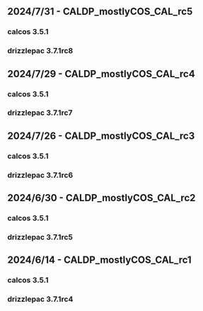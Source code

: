 ## 2024/7/31 - CALDP_mostlyCOS_CAL_rc5
### calcos 3.5.1
### drizzlepac 3.7.1rc8

## 2024/7/29 - CALDP_mostlyCOS_CAL_rc4
### calcos 3.5.1
### drizzlepac 3.7.1rc7

## 2024/7/26 - CALDP_mostlyCOS_CAL_rc3
### calcos 3.5.1
### drizzlepac 3.7.1rc6

## 2024/6/30 - CALDP_mostlyCOS_CAL_rc2
### calcos 3.5.1
### drizzlepac 3.7.1rc5

## 2024/6/14 - CALDP_mostlyCOS_CAL_rc1
### calcos 3.5.1
### drizzlepac 3.7.1rc4

